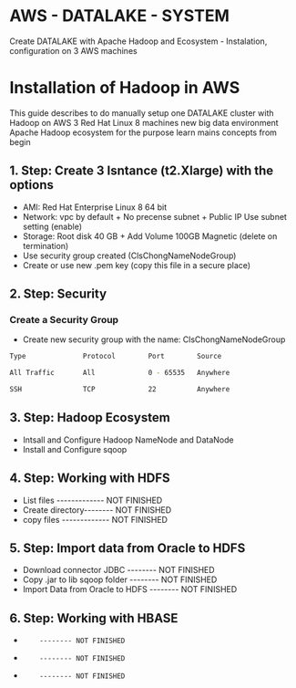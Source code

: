 # AWS - DATALAKE - SYSTEM
Create DATALAKE with Apache Hadoop and Ecosystem - Instalation, configuration on 3 AWS machines


# Installation of Hadoop in AWS
This guide describes to do manually setup one DATALAKE cluster with Hadoop on AWS 3 Red Hat Linux 8 machines new big data environment Apache Hadoop ecosystem for the purpose learn mains concepts from begin 


## 1. Step: Create 3 Isntance (t2.Xlarge) with the options
* AMI: Red Hat Enterprise Linux 8 64 bit
* Network: vpc by default + No precense subnet + Public IP Use subnet  setting (enable)
* Storage: Root disk 40 GB + Add Volume 100GB Magnetic (delete on termination)
* Use security group created (ClsChongNameNodeGroup)
* Create or use new .pem key (copy this file in a secure place)

## 2. Step: Security

### Create a Security Group

* Create new security group with the name: ClsChongNameNodeGroup
```bash
Type              Protocol        Port        Source

All Traffic       All             0 - 65535   Anywhere   

SSH               TCP             22          Anywhere
```

## 3. Step: Hadoop Ecosystem
  * Intsall and Configure Hadoop NameNode and DataNode
  * Install and Configure sqoop     
  
## 4. Step: Working with HDFS
  * List files ------------- NOT FINISHED
  * Create directory-------- NOT FINISHED
  * copy files ------------- NOT FINISHED
  
## 5. Step: Import data from Oracle to HDFS
  * Download connector JDBC         -------- NOT FINISHED
  * Copy .jar to lib sqoop folder   -------- NOT FINISHED
  * Import Data from Oracle to HDFS -------- NOT FINISHED
  
## 6. Step: Working with HBASE
  *         -------- NOT FINISHED
  *         -------- NOT FINISHED
  *         -------- NOT FINISHED

